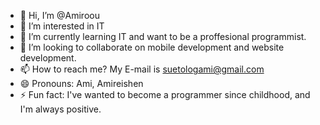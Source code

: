 - 👋 Hi, I’m @Amiroou
- 👀 I’m interested in IT 
- 🌱 I’m currently learning IT and want to be a proffesional programmist.
- 💞️ I’m looking to collaborate on mobile development and website development.
- 📫 How to reach me? My E-mail is suetologami@gmail.com
- 😄 Pronouns: Ami, Amireishen
- ⚡ Fun fact: I've wanted to become a programmer since childhood, and I'm always positive.

<!---
Amiroou/Amiroou is a ✨ special ✨ repository because its `README.md` (this file) appears on your GitHub profile.
You can click the Preview link to take a look at your changes.
--->
